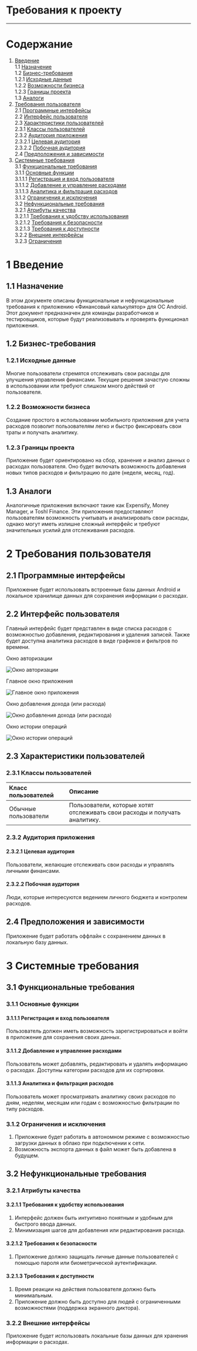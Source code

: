 
# Требования к проекту

---

# Содержание
1. [Введение](#intro)  
1.1 [Назначение](#appointment)  
1.2 [Бизнес-требования](#business_requirements)  
1.2.1 [Исходные данные](#initial_data)  
1.2.2 [Возможности бизнеса](#business_opportunities)  
1.2.3 [Границы проекта](#project_boundary)  
1.3 [Аналоги](#analogues)  
2. [Требования пользователя](#user_requirements)  
2.1 [Программные интерфейсы](#software_interfaces)  
2.2 [Интерфейс пользователя](#user_interface)  
2.3 [Характеристики пользователей](#user_specifications)  
2.3.1 [Классы пользователей](#user_classes)  
2.3.2 [Аудитория приложения](#application_audience)  
2.3.2.1 [Целевая аудитория](#target_audience)  
2.3.2.2 [Побочная аудитория](#collateral_audience)  
2.4 [Предположения и зависимости](#assumptions_and_dependencies)  
3. [Системные требования](#system_requirements)  
3.1 [Функциональные требования](#functional_requirements)  
3.1.1 [Основные функции](#main_functions)  
3.1.1.1 [Регистрация и вход пользователя](#user_registration_login)  
3.1.1.2 [Добавление и управление расходами](#manage_expenses)  
3.1.1.3 [Аналитика и фильтрация расходов](#expenses_analytics)  
3.1.2 [Ограничения и исключения](#restrictions_and_exclusions)  
3.2 [Нефункциональные требования](#non-functional_requirements)  
3.2.1 [Атрибуты качества](#quality_attributes)  
3.2.1.1 [Требования к удобству использования](#requirements_for_ease_of_use)    
3.2.1.2 [Требования к безопасности](#security_requirements)  
3.2.1.3 [Требования к доступности](#access_requirements)  
3.2.2 [Внешние интерфейсы](#external_interfaces)  
3.2.3 [Ограничения](#restrictions)  

<a name="intro"/>

# 1 Введение

<a name="appointment"/>

## 1.1 Назначение
В этом документе описаны функциональные и нефункциональные требования к приложению «Финансовый калькулятор» для ОС Android. Этот документ предназначен для команды разработчиков и тестировщиков, которые будут реализовывать и проверять функционал приложения.

<a name="business_requirements"/>

## 1.2 Бизнес-требования

<a name="initial_data"/>

### 1.2.1 Исходные данные
Многие пользователи стремятся отслеживать свои расходы для улучшения управления финансами. Текущие решения зачастую сложны в использовании или требуют слишком много действий от пользователя.

<a name="business_opportunities"/>

### 1.2.2 Возможности бизнеса
Создание простого в использовании мобильного приложения для учета расходов позволит пользователям легко и быстро фиксировать свои траты и получать аналитику.

<a name="project_boundary"/>

### 1.2.3 Границы проекта
Приложение будет ориентировано на сбор, хранение и анализ данных о расходах пользователя. Оно будет включать возможность добавления новых типов расходов и фильтрацию по дате (неделя, месяц, год).

<a name="analogues"/>

## 1.3 Аналоги
Аналогичные приложения включают такие как Expensify, Money Manager, и Toshl Finance. Эти приложения предоставляют пользователям возможность учитывать и анализировать свои расходы, однако могут иметь излишне сложный интерфейс и требуют значительных усилий для отслеживания расходов.

<a name="user_requirements"/>

# 2 Требования пользователя

<a name="software_interfaces"/>

## 2.1 Программные интерфейсы
Приложение будет использовать встроенные базы данных Android и локальное хранилище данных для сохранения информации о расходах.

<a name="user_interface"/>

## 2.2 Интерфейс пользователя
Главный интерфейс будет представлен в виде списка расходов с возможностью добавления, редактирования и удаления записей. Также будет доступна аналитика расходов в виде графиков и фильтров по времени.

Окно авторизации

![Окно авторизации](https://github.com/mxrpheus6/Financik/blob/master/Mockups/SignInOrUpMockup.png)

Главное окно приложения

![Главное окно приложения](https://github.com/mxrpheus6/Financik/blob/master/Mockups/MainWindowMockup.png)

Окно добавления дохода (или расхода)

![Окно добавления дохода (или расхода)](https://github.com/mxrpheus6/Financik/blob/master/Mockups/AddIncomeOrExpense.png)

Окно истории операций

![Окно истории операций](https://github.com/mxrpheus6/Financik/blob/master/Mockups/OperationsHistory.png)


<a name="user_specifications"/>

## 2.3 Характеристики пользователей

<a name="user_classes"/>

### 2.3.1 Классы пользователей
| Класс пользователей | Описание |
|:---|:---|
| Обычные пользователи | Пользователи, которые хотят отслеживать свои расходы и получать аналитику. |

<a name="application_audience"/>

### 2.3.2 Аудитория приложения

<a name="target_audience"/>

#### 2.3.2.1 Целевая аудитория
Пользователи, желающие отслеживать свои расходы и управлять личными финансами.

<a name="collateral_audience"/>

#### 2.3.2.2 Побочная аудитория
Люди, которые интересуются ведением личного бюджета и контролем расходов.

<a name="assumptions_and_dependencies"/>

## 2.4 Предположения и зависимости
Приложение будет работать оффлайн с сохранением данных в локальную базу данных.

<a name="system_requirements"/>

# 3 Системные требования

<a name="functional_requirements"/>

## 3.1 Функциональные требования

<a name="main_functions"/>

### 3.1.1 Основные функции

<a name="user_registration_login"/>

#### 3.1.1.1 Регистрация и вход пользователя
Пользователь должен иметь возможность зарегистрироваться и войти в приложение для сохранения своих данных.

<a name="manage_expenses"/>

#### 3.1.1.2 Добавление и управление расходами
Пользователь может добавлять, редактировать и удалять информацию о расходах. Доступны категории расходов для их сортировки.

<a name="expenses_analytics"/>

#### 3.1.1.3 Аналитика и фильтрация расходов
Пользователь может просматривать аналитику своих расходов по дням, неделям, месяцам или годам с возможностью фильтрации по типу расходов.

<a name="restrictions_and_exclusions"/>

### 3.1.2 Ограничения и исключения
1. Приложение будет работать в автономном режиме с возможностью загрузки данных в облако при подключении к сети.
2. Возможность экспорта данных в файл может быть добавлена в будущем.

<a name="non-functional_requirements"/>

## 3.2 Нефункциональные требования

<a name="quality_attributes"/>

### 3.2.1 Атрибуты качества

<a name="requirements_for_ease_of_use"/>

#### 3.2.1.1 Требования к удобству использования
1. Интерфейс должен быть интуитивно понятным и удобным для быстрого ввода данных.
2. Минимизация шагов для добавления или редактирования расхода.

<a name="security_requirements"/>

#### 3.2.1.2 Требования к безопасности
1. Приложение должно защищать личные данные пользователей с помощью пароля или биометрической аутентификации.

<a name="access_requirements"/>

#### 3.2.1.3 Требования к доступности
1. Время реакции на действия пользователя должно быть минимальным.
2. Приложение должно быть доступно для людей с ограниченными возможностями (поддержка экранного диктора).

<a name="external_interfaces"/>

### 3.2.2 Внешние интерфейсы
Приложение будет использовать локальные базы данных для хранения информации о расходах.
